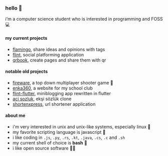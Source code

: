 ### hello 👋

i'm a computer science student who is interested in programming and FOSS 💻



#### my current projects
- [flamingo](http://github.com/hakanrw/flamingo), share ideas and opinions with tags
- [flint](http://github.com/hakanrw/flint), social platforming application
- [qrbook](http://github.com/hakanrw/qrbook), create pages and share them with qr

#### notable old projects
- [fireware](http://github.com/hakanrw/fireware), a top down multiplayer shooter game 🔫
- [enka360](http://github.com/hakanrw/enka360), a website for my school club
- [flint-flutter](http://github.com/hakanrw/flint-flutter), miniblogging app rewritten in flutter 
- [aci sozluk](http://acisozluk.tk), ekşi sözlük clone 
- [shortenxpress](http://github.com/hakanrw/shortenxpress), url shortener application

#### about me
- i'm very interested in unix and unix-like systems, especially linux 🐧
- my favorite scripting language is javascript 📜
- i like coding in `.js`, `.py`, `.rs`, `.kt`, `.java`, `.cs`, `.c` and `.sh`
- my current shell of choice is **bash** 🐚
- i like open source software 👨‍💻
